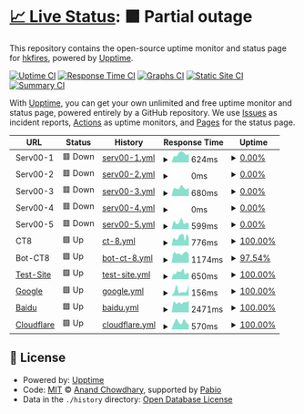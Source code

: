 # [📈 Live Status](https://hkfires.github.io/WebStatusMonitor): <!--live status--> **🟧 Partial outage**

This repository contains the open-source uptime monitor and status page for [hkfires](https://hkfires.github.io/WebStatusMonitor), powered by [Upptime](https://github.com/upptime/upptime).

[![Uptime CI](https://github.com/hkfires/upptime/workflows/Uptime%20CI/badge.svg)](https://github.com/hkfires/upptime/actions?query=workflow%3A%22Uptime+CI%22)
[![Response Time CI](https://github.com/hkfires/upptime/workflows/Response%20Time%20CI/badge.svg)](https://github.com/hkfires/upptime/actions?query=workflow%3A%22Response+Time+CI%22)
[![Graphs CI](https://github.com/hkfires/upptime/workflows/Graphs%20CI/badge.svg)](https://github.com/hkfires/upptime/actions?query=workflow%3A%22Graphs+CI%22)
[![Static Site CI](https://github.com/hkfires/upptime/workflows/Static%20Site%20CI/badge.svg)](https://github.com/hkfires/upptime/actions?query=workflow%3A%22Static+Site+CI%22)
[![Summary CI](https://github.com/hkfires/upptime/workflows/Summary%20CI/badge.svg)](https://github.com/hkfires/upptime/actions?query=workflow%3A%22Summary+CI%22)

With [Upptime](https://upptime.js.org), you can get your own unlimited and free uptime monitor and status page, powered entirely by a GitHub repository. We use [Issues](https://github.com/hkfires/WebStatusMonitor/issues) as incident reports, [Actions](https://github.com/hkfires/WebStatusMonitor/actions) as uptime monitors, and [Pages](https://hkfires.github.io/WebStatusMonitor) for the status page.

<!--start: status pages-->
<!-- This summary is generated by Upptime (https://github.com/upptime/upptime) -->
<!-- Do not edit this manually, your changes will be overwritten -->
<!-- prettier-ignore -->
| URL | Status | History | Response Time | Uptime |
| --- | ------ | ------- | ------------- | ------ |
| <img alt="" src="https://icons.duckduckgo.com/ip3/null.ico" height="13"> Serv00-1 | 🟥 Down | [serv00-1.yml](https://github.com/hkfires/WebStatusMonitor/commits/HEAD/history/serv00-1.yml) | <details><summary><img alt="Response time graph" src="./graphs/serv00-1/response-time-week.png" height="20"> 624ms</summary><br><a href="https://webstatus.us.kg/history/serv00-1"><img alt="Response time 691" src="https://img.shields.io/endpoint?url=https%3A%2F%2Fraw.githubusercontent.com%2Fhkfires%2FWebStatusMonitor%2FHEAD%2Fapi%2Fserv00-1%2Fresponse-time.json"></a><br><a href="https://webstatus.us.kg/history/serv00-1"><img alt="24-hour response time 707" src="https://img.shields.io/endpoint?url=https%3A%2F%2Fraw.githubusercontent.com%2Fhkfires%2FWebStatusMonitor%2FHEAD%2Fapi%2Fserv00-1%2Fresponse-time-day.json"></a><br><a href="https://webstatus.us.kg/history/serv00-1"><img alt="7-day response time 624" src="https://img.shields.io/endpoint?url=https%3A%2F%2Fraw.githubusercontent.com%2Fhkfires%2FWebStatusMonitor%2FHEAD%2Fapi%2Fserv00-1%2Fresponse-time-week.json"></a><br><a href="https://webstatus.us.kg/history/serv00-1"><img alt="30-day response time 607" src="https://img.shields.io/endpoint?url=https%3A%2F%2Fraw.githubusercontent.com%2Fhkfires%2FWebStatusMonitor%2FHEAD%2Fapi%2Fserv00-1%2Fresponse-time-month.json"></a><br><a href="https://webstatus.us.kg/history/serv00-1"><img alt="1-year response time 691" src="https://img.shields.io/endpoint?url=https%3A%2F%2Fraw.githubusercontent.com%2Fhkfires%2FWebStatusMonitor%2FHEAD%2Fapi%2Fserv00-1%2Fresponse-time-year.json"></a></details> | <details><summary><a href="https://webstatus.us.kg/history/serv00-1">0.00%</a></summary><a href="https://webstatus.us.kg/history/serv00-1"><img alt="All-time uptime 24.91%" src="https://img.shields.io/endpoint?url=https%3A%2F%2Fraw.githubusercontent.com%2Fhkfires%2FWebStatusMonitor%2FHEAD%2Fapi%2Fserv00-1%2Fuptime.json"></a><br><a href="https://webstatus.us.kg/history/serv00-1"><img alt="24-hour uptime 0.00%" src="https://img.shields.io/endpoint?url=https%3A%2F%2Fraw.githubusercontent.com%2Fhkfires%2FWebStatusMonitor%2FHEAD%2Fapi%2Fserv00-1%2Fuptime-day.json"></a><br><a href="https://webstatus.us.kg/history/serv00-1"><img alt="7-day uptime 0.00%" src="https://img.shields.io/endpoint?url=https%3A%2F%2Fraw.githubusercontent.com%2Fhkfires%2FWebStatusMonitor%2FHEAD%2Fapi%2Fserv00-1%2Fuptime-week.json"></a><br><a href="https://webstatus.us.kg/history/serv00-1"><img alt="30-day uptime 7.96%" src="https://img.shields.io/endpoint?url=https%3A%2F%2Fraw.githubusercontent.com%2Fhkfires%2FWebStatusMonitor%2FHEAD%2Fapi%2Fserv00-1%2Fuptime-month.json"></a><br><a href="https://webstatus.us.kg/history/serv00-1"><img alt="1-year uptime 24.91%" src="https://img.shields.io/endpoint?url=https%3A%2F%2Fraw.githubusercontent.com%2Fhkfires%2FWebStatusMonitor%2FHEAD%2Fapi%2Fserv00-1%2Fuptime-year.json"></a></details>
| <img alt="" src="https://icons.duckduckgo.com/ip3/null.ico" height="13"> Serv00-2 | 🟥 Down | [serv00-2.yml](https://github.com/hkfires/WebStatusMonitor/commits/HEAD/history/serv00-2.yml) | <details><summary><img alt="Response time graph" src="./graphs/serv00-2/response-time-week.png" height="20"> 0ms</summary><br><a href="https://webstatus.us.kg/history/serv00-2"><img alt="Response time 1747" src="https://img.shields.io/endpoint?url=https%3A%2F%2Fraw.githubusercontent.com%2Fhkfires%2FWebStatusMonitor%2FHEAD%2Fapi%2Fserv00-2%2Fresponse-time.json"></a><br><a href="https://webstatus.us.kg/history/serv00-2"><img alt="24-hour response time 0" src="https://img.shields.io/endpoint?url=https%3A%2F%2Fraw.githubusercontent.com%2Fhkfires%2FWebStatusMonitor%2FHEAD%2Fapi%2Fserv00-2%2Fresponse-time-day.json"></a><br><a href="https://webstatus.us.kg/history/serv00-2"><img alt="7-day response time 0" src="https://img.shields.io/endpoint?url=https%3A%2F%2Fraw.githubusercontent.com%2Fhkfires%2FWebStatusMonitor%2FHEAD%2Fapi%2Fserv00-2%2Fresponse-time-week.json"></a><br><a href="https://webstatus.us.kg/history/serv00-2"><img alt="30-day response time 1145" src="https://img.shields.io/endpoint?url=https%3A%2F%2Fraw.githubusercontent.com%2Fhkfires%2FWebStatusMonitor%2FHEAD%2Fapi%2Fserv00-2%2Fresponse-time-month.json"></a><br><a href="https://webstatus.us.kg/history/serv00-2"><img alt="1-year response time 1747" src="https://img.shields.io/endpoint?url=https%3A%2F%2Fraw.githubusercontent.com%2Fhkfires%2FWebStatusMonitor%2FHEAD%2Fapi%2Fserv00-2%2Fresponse-time-year.json"></a></details> | <details><summary><a href="https://webstatus.us.kg/history/serv00-2">0.00%</a></summary><a href="https://webstatus.us.kg/history/serv00-2"><img alt="All-time uptime 62.63%" src="https://img.shields.io/endpoint?url=https%3A%2F%2Fraw.githubusercontent.com%2Fhkfires%2FWebStatusMonitor%2FHEAD%2Fapi%2Fserv00-2%2Fuptime.json"></a><br><a href="https://webstatus.us.kg/history/serv00-2"><img alt="24-hour uptime 0.00%" src="https://img.shields.io/endpoint?url=https%3A%2F%2Fraw.githubusercontent.com%2Fhkfires%2FWebStatusMonitor%2FHEAD%2Fapi%2Fserv00-2%2Fuptime-day.json"></a><br><a href="https://webstatus.us.kg/history/serv00-2"><img alt="7-day uptime 0.00%" src="https://img.shields.io/endpoint?url=https%3A%2F%2Fraw.githubusercontent.com%2Fhkfires%2FWebStatusMonitor%2FHEAD%2Fapi%2Fserv00-2%2Fuptime-week.json"></a><br><a href="https://webstatus.us.kg/history/serv00-2"><img alt="30-day uptime 7.96%" src="https://img.shields.io/endpoint?url=https%3A%2F%2Fraw.githubusercontent.com%2Fhkfires%2FWebStatusMonitor%2FHEAD%2Fapi%2Fserv00-2%2Fuptime-month.json"></a><br><a href="https://webstatus.us.kg/history/serv00-2"><img alt="1-year uptime 62.63%" src="https://img.shields.io/endpoint?url=https%3A%2F%2Fraw.githubusercontent.com%2Fhkfires%2FWebStatusMonitor%2FHEAD%2Fapi%2Fserv00-2%2Fuptime-year.json"></a></details>
| <img alt="" src="https://icons.duckduckgo.com/ip3/null.ico" height="13"> Serv00-3 | 🟥 Down | [serv00-3.yml](https://github.com/hkfires/WebStatusMonitor/commits/HEAD/history/serv00-3.yml) | <details><summary><img alt="Response time graph" src="./graphs/serv00-3/response-time-week.png" height="20"> 680ms</summary><br><a href="https://webstatus.us.kg/history/serv00-3"><img alt="Response time 681" src="https://img.shields.io/endpoint?url=https%3A%2F%2Fraw.githubusercontent.com%2Fhkfires%2FWebStatusMonitor%2FHEAD%2Fapi%2Fserv00-3%2Fresponse-time.json"></a><br><a href="https://webstatus.us.kg/history/serv00-3"><img alt="24-hour response time 1003" src="https://img.shields.io/endpoint?url=https%3A%2F%2Fraw.githubusercontent.com%2Fhkfires%2FWebStatusMonitor%2FHEAD%2Fapi%2Fserv00-3%2Fresponse-time-day.json"></a><br><a href="https://webstatus.us.kg/history/serv00-3"><img alt="7-day response time 680" src="https://img.shields.io/endpoint?url=https%3A%2F%2Fraw.githubusercontent.com%2Fhkfires%2FWebStatusMonitor%2FHEAD%2Fapi%2Fserv00-3%2Fresponse-time-week.json"></a><br><a href="https://webstatus.us.kg/history/serv00-3"><img alt="30-day response time 631" src="https://img.shields.io/endpoint?url=https%3A%2F%2Fraw.githubusercontent.com%2Fhkfires%2FWebStatusMonitor%2FHEAD%2Fapi%2Fserv00-3%2Fresponse-time-month.json"></a><br><a href="https://webstatus.us.kg/history/serv00-3"><img alt="1-year response time 681" src="https://img.shields.io/endpoint?url=https%3A%2F%2Fraw.githubusercontent.com%2Fhkfires%2FWebStatusMonitor%2FHEAD%2Fapi%2Fserv00-3%2Fresponse-time-year.json"></a></details> | <details><summary><a href="https://webstatus.us.kg/history/serv00-3">0.00%</a></summary><a href="https://webstatus.us.kg/history/serv00-3"><img alt="All-time uptime 46.80%" src="https://img.shields.io/endpoint?url=https%3A%2F%2Fraw.githubusercontent.com%2Fhkfires%2FWebStatusMonitor%2FHEAD%2Fapi%2Fserv00-3%2Fuptime.json"></a><br><a href="https://webstatus.us.kg/history/serv00-3"><img alt="24-hour uptime 0.00%" src="https://img.shields.io/endpoint?url=https%3A%2F%2Fraw.githubusercontent.com%2Fhkfires%2FWebStatusMonitor%2FHEAD%2Fapi%2Fserv00-3%2Fuptime-day.json"></a><br><a href="https://webstatus.us.kg/history/serv00-3"><img alt="7-day uptime 0.00%" src="https://img.shields.io/endpoint?url=https%3A%2F%2Fraw.githubusercontent.com%2Fhkfires%2FWebStatusMonitor%2FHEAD%2Fapi%2Fserv00-3%2Fuptime-week.json"></a><br><a href="https://webstatus.us.kg/history/serv00-3"><img alt="30-day uptime 7.96%" src="https://img.shields.io/endpoint?url=https%3A%2F%2Fraw.githubusercontent.com%2Fhkfires%2FWebStatusMonitor%2FHEAD%2Fapi%2Fserv00-3%2Fuptime-month.json"></a><br><a href="https://webstatus.us.kg/history/serv00-3"><img alt="1-year uptime 46.80%" src="https://img.shields.io/endpoint?url=https%3A%2F%2Fraw.githubusercontent.com%2Fhkfires%2FWebStatusMonitor%2FHEAD%2Fapi%2Fserv00-3%2Fuptime-year.json"></a></details>
| <img alt="" src="https://icons.duckduckgo.com/ip3/null.ico" height="13"> Serv00-4 | 🟥 Down | [serv00-4.yml](https://github.com/hkfires/WebStatusMonitor/commits/HEAD/history/serv00-4.yml) | <details><summary><img alt="Response time graph" src="./graphs/serv00-4/response-time-week.png" height="20"> 0ms</summary><br><a href="https://webstatus.us.kg/history/serv00-4"><img alt="Response time 2077" src="https://img.shields.io/endpoint?url=https%3A%2F%2Fraw.githubusercontent.com%2Fhkfires%2FWebStatusMonitor%2FHEAD%2Fapi%2Fserv00-4%2Fresponse-time.json"></a><br><a href="https://webstatus.us.kg/history/serv00-4"><img alt="24-hour response time 0" src="https://img.shields.io/endpoint?url=https%3A%2F%2Fraw.githubusercontent.com%2Fhkfires%2FWebStatusMonitor%2FHEAD%2Fapi%2Fserv00-4%2Fresponse-time-day.json"></a><br><a href="https://webstatus.us.kg/history/serv00-4"><img alt="7-day response time 0" src="https://img.shields.io/endpoint?url=https%3A%2F%2Fraw.githubusercontent.com%2Fhkfires%2FWebStatusMonitor%2FHEAD%2Fapi%2Fserv00-4%2Fresponse-time-week.json"></a><br><a href="https://webstatus.us.kg/history/serv00-4"><img alt="30-day response time 0" src="https://img.shields.io/endpoint?url=https%3A%2F%2Fraw.githubusercontent.com%2Fhkfires%2FWebStatusMonitor%2FHEAD%2Fapi%2Fserv00-4%2Fresponse-time-month.json"></a><br><a href="https://webstatus.us.kg/history/serv00-4"><img alt="1-year response time 2077" src="https://img.shields.io/endpoint?url=https%3A%2F%2Fraw.githubusercontent.com%2Fhkfires%2FWebStatusMonitor%2FHEAD%2Fapi%2Fserv00-4%2Fresponse-time-year.json"></a></details> | <details><summary><a href="https://webstatus.us.kg/history/serv00-4">0.00%</a></summary><a href="https://webstatus.us.kg/history/serv00-4"><img alt="All-time uptime 59.27%" src="https://img.shields.io/endpoint?url=https%3A%2F%2Fraw.githubusercontent.com%2Fhkfires%2FWebStatusMonitor%2FHEAD%2Fapi%2Fserv00-4%2Fuptime.json"></a><br><a href="https://webstatus.us.kg/history/serv00-4"><img alt="24-hour uptime 0.00%" src="https://img.shields.io/endpoint?url=https%3A%2F%2Fraw.githubusercontent.com%2Fhkfires%2FWebStatusMonitor%2FHEAD%2Fapi%2Fserv00-4%2Fuptime-day.json"></a><br><a href="https://webstatus.us.kg/history/serv00-4"><img alt="7-day uptime 0.00%" src="https://img.shields.io/endpoint?url=https%3A%2F%2Fraw.githubusercontent.com%2Fhkfires%2FWebStatusMonitor%2FHEAD%2Fapi%2Fserv00-4%2Fuptime-week.json"></a><br><a href="https://webstatus.us.kg/history/serv00-4"><img alt="30-day uptime 7.96%" src="https://img.shields.io/endpoint?url=https%3A%2F%2Fraw.githubusercontent.com%2Fhkfires%2FWebStatusMonitor%2FHEAD%2Fapi%2Fserv00-4%2Fuptime-month.json"></a><br><a href="https://webstatus.us.kg/history/serv00-4"><img alt="1-year uptime 59.27%" src="https://img.shields.io/endpoint?url=https%3A%2F%2Fraw.githubusercontent.com%2Fhkfires%2FWebStatusMonitor%2FHEAD%2Fapi%2Fserv00-4%2Fuptime-year.json"></a></details>
| <img alt="" src="https://icons.duckduckgo.com/ip3/null.ico" height="13"> Serv00-5 | 🟥 Down | [serv00-5.yml](https://github.com/hkfires/WebStatusMonitor/commits/HEAD/history/serv00-5.yml) | <details><summary><img alt="Response time graph" src="./graphs/serv00-5/response-time-week.png" height="20"> 599ms</summary><br><a href="https://webstatus.us.kg/history/serv00-5"><img alt="Response time 689" src="https://img.shields.io/endpoint?url=https%3A%2F%2Fraw.githubusercontent.com%2Fhkfires%2FWebStatusMonitor%2FHEAD%2Fapi%2Fserv00-5%2Fresponse-time.json"></a><br><a href="https://webstatus.us.kg/history/serv00-5"><img alt="24-hour response time 708" src="https://img.shields.io/endpoint?url=https%3A%2F%2Fraw.githubusercontent.com%2Fhkfires%2FWebStatusMonitor%2FHEAD%2Fapi%2Fserv00-5%2Fresponse-time-day.json"></a><br><a href="https://webstatus.us.kg/history/serv00-5"><img alt="7-day response time 599" src="https://img.shields.io/endpoint?url=https%3A%2F%2Fraw.githubusercontent.com%2Fhkfires%2FWebStatusMonitor%2FHEAD%2Fapi%2Fserv00-5%2Fresponse-time-week.json"></a><br><a href="https://webstatus.us.kg/history/serv00-5"><img alt="30-day response time 586" src="https://img.shields.io/endpoint?url=https%3A%2F%2Fraw.githubusercontent.com%2Fhkfires%2FWebStatusMonitor%2FHEAD%2Fapi%2Fserv00-5%2Fresponse-time-month.json"></a><br><a href="https://webstatus.us.kg/history/serv00-5"><img alt="1-year response time 689" src="https://img.shields.io/endpoint?url=https%3A%2F%2Fraw.githubusercontent.com%2Fhkfires%2FWebStatusMonitor%2FHEAD%2Fapi%2Fserv00-5%2Fresponse-time-year.json"></a></details> | <details><summary><a href="https://webstatus.us.kg/history/serv00-5">0.00%</a></summary><a href="https://webstatus.us.kg/history/serv00-5"><img alt="All-time uptime 12.04%" src="https://img.shields.io/endpoint?url=https%3A%2F%2Fraw.githubusercontent.com%2Fhkfires%2FWebStatusMonitor%2FHEAD%2Fapi%2Fserv00-5%2Fuptime.json"></a><br><a href="https://webstatus.us.kg/history/serv00-5"><img alt="24-hour uptime 0.00%" src="https://img.shields.io/endpoint?url=https%3A%2F%2Fraw.githubusercontent.com%2Fhkfires%2FWebStatusMonitor%2FHEAD%2Fapi%2Fserv00-5%2Fuptime-day.json"></a><br><a href="https://webstatus.us.kg/history/serv00-5"><img alt="7-day uptime 0.00%" src="https://img.shields.io/endpoint?url=https%3A%2F%2Fraw.githubusercontent.com%2Fhkfires%2FWebStatusMonitor%2FHEAD%2Fapi%2Fserv00-5%2Fuptime-week.json"></a><br><a href="https://webstatus.us.kg/history/serv00-5"><img alt="30-day uptime 7.96%" src="https://img.shields.io/endpoint?url=https%3A%2F%2Fraw.githubusercontent.com%2Fhkfires%2FWebStatusMonitor%2FHEAD%2Fapi%2Fserv00-5%2Fuptime-month.json"></a><br><a href="https://webstatus.us.kg/history/serv00-5"><img alt="1-year uptime 12.04%" src="https://img.shields.io/endpoint?url=https%3A%2F%2Fraw.githubusercontent.com%2Fhkfires%2FWebStatusMonitor%2FHEAD%2Fapi%2Fserv00-5%2Fuptime-year.json"></a></details>
| <img alt="" src="https://icons.duckduckgo.com/ip3/null.ico" height="13"> CT8 | 🟩 Up | [ct-8.yml](https://github.com/hkfires/WebStatusMonitor/commits/HEAD/history/ct-8.yml) | <details><summary><img alt="Response time graph" src="./graphs/ct-8/response-time-week.png" height="20"> 776ms</summary><br><a href="https://webstatus.us.kg/history/ct-8"><img alt="Response time 1052" src="https://img.shields.io/endpoint?url=https%3A%2F%2Fraw.githubusercontent.com%2Fhkfires%2FWebStatusMonitor%2FHEAD%2Fapi%2Fct-8%2Fresponse-time.json"></a><br><a href="https://webstatus.us.kg/history/ct-8"><img alt="24-hour response time 1146" src="https://img.shields.io/endpoint?url=https%3A%2F%2Fraw.githubusercontent.com%2Fhkfires%2FWebStatusMonitor%2FHEAD%2Fapi%2Fct-8%2Fresponse-time-day.json"></a><br><a href="https://webstatus.us.kg/history/ct-8"><img alt="7-day response time 776" src="https://img.shields.io/endpoint?url=https%3A%2F%2Fraw.githubusercontent.com%2Fhkfires%2FWebStatusMonitor%2FHEAD%2Fapi%2Fct-8%2Fresponse-time-week.json"></a><br><a href="https://webstatus.us.kg/history/ct-8"><img alt="30-day response time 718" src="https://img.shields.io/endpoint?url=https%3A%2F%2Fraw.githubusercontent.com%2Fhkfires%2FWebStatusMonitor%2FHEAD%2Fapi%2Fct-8%2Fresponse-time-month.json"></a><br><a href="https://webstatus.us.kg/history/ct-8"><img alt="1-year response time 1052" src="https://img.shields.io/endpoint?url=https%3A%2F%2Fraw.githubusercontent.com%2Fhkfires%2FWebStatusMonitor%2FHEAD%2Fapi%2Fct-8%2Fresponse-time-year.json"></a></details> | <details><summary><a href="https://webstatus.us.kg/history/ct-8">100.00%</a></summary><a href="https://webstatus.us.kg/history/ct-8"><img alt="All-time uptime 99.86%" src="https://img.shields.io/endpoint?url=https%3A%2F%2Fraw.githubusercontent.com%2Fhkfires%2FWebStatusMonitor%2FHEAD%2Fapi%2Fct-8%2Fuptime.json"></a><br><a href="https://webstatus.us.kg/history/ct-8"><img alt="24-hour uptime 100.00%" src="https://img.shields.io/endpoint?url=https%3A%2F%2Fraw.githubusercontent.com%2Fhkfires%2FWebStatusMonitor%2FHEAD%2Fapi%2Fct-8%2Fuptime-day.json"></a><br><a href="https://webstatus.us.kg/history/ct-8"><img alt="7-day uptime 100.00%" src="https://img.shields.io/endpoint?url=https%3A%2F%2Fraw.githubusercontent.com%2Fhkfires%2FWebStatusMonitor%2FHEAD%2Fapi%2Fct-8%2Fuptime-week.json"></a><br><a href="https://webstatus.us.kg/history/ct-8"><img alt="30-day uptime 99.84%" src="https://img.shields.io/endpoint?url=https%3A%2F%2Fraw.githubusercontent.com%2Fhkfires%2FWebStatusMonitor%2FHEAD%2Fapi%2Fct-8%2Fuptime-month.json"></a><br><a href="https://webstatus.us.kg/history/ct-8"><img alt="1-year uptime 99.86%" src="https://img.shields.io/endpoint?url=https%3A%2F%2Fraw.githubusercontent.com%2Fhkfires%2FWebStatusMonitor%2FHEAD%2Fapi%2Fct-8%2Fuptime-year.json"></a></details>
| <img alt="" src="https://icons.duckduckgo.com/ip3/null.ico" height="13"> Bot-CT8 | 🟩 Up | [bot-ct-8.yml](https://github.com/hkfires/WebStatusMonitor/commits/HEAD/history/bot-ct-8.yml) | <details><summary><img alt="Response time graph" src="./graphs/bot-ct-8/response-time-week.png" height="20"> 1174ms</summary><br><a href="https://webstatus.us.kg/history/bot-ct-8"><img alt="Response time 1772" src="https://img.shields.io/endpoint?url=https%3A%2F%2Fraw.githubusercontent.com%2Fhkfires%2FWebStatusMonitor%2FHEAD%2Fapi%2Fbot-ct-8%2Fresponse-time.json"></a><br><a href="https://webstatus.us.kg/history/bot-ct-8"><img alt="24-hour response time 1205" src="https://img.shields.io/endpoint?url=https%3A%2F%2Fraw.githubusercontent.com%2Fhkfires%2FWebStatusMonitor%2FHEAD%2Fapi%2Fbot-ct-8%2Fresponse-time-day.json"></a><br><a href="https://webstatus.us.kg/history/bot-ct-8"><img alt="7-day response time 1174" src="https://img.shields.io/endpoint?url=https%3A%2F%2Fraw.githubusercontent.com%2Fhkfires%2FWebStatusMonitor%2FHEAD%2Fapi%2Fbot-ct-8%2Fresponse-time-week.json"></a><br><a href="https://webstatus.us.kg/history/bot-ct-8"><img alt="30-day response time 1234" src="https://img.shields.io/endpoint?url=https%3A%2F%2Fraw.githubusercontent.com%2Fhkfires%2FWebStatusMonitor%2FHEAD%2Fapi%2Fbot-ct-8%2Fresponse-time-month.json"></a><br><a href="https://webstatus.us.kg/history/bot-ct-8"><img alt="1-year response time 1772" src="https://img.shields.io/endpoint?url=https%3A%2F%2Fraw.githubusercontent.com%2Fhkfires%2FWebStatusMonitor%2FHEAD%2Fapi%2Fbot-ct-8%2Fresponse-time-year.json"></a></details> | <details><summary><a href="https://webstatus.us.kg/history/bot-ct-8">97.54%</a></summary><a href="https://webstatus.us.kg/history/bot-ct-8"><img alt="All-time uptime 97.76%" src="https://img.shields.io/endpoint?url=https%3A%2F%2Fraw.githubusercontent.com%2Fhkfires%2FWebStatusMonitor%2FHEAD%2Fapi%2Fbot-ct-8%2Fuptime.json"></a><br><a href="https://webstatus.us.kg/history/bot-ct-8"><img alt="24-hour uptime 82.75%" src="https://img.shields.io/endpoint?url=https%3A%2F%2Fraw.githubusercontent.com%2Fhkfires%2FWebStatusMonitor%2FHEAD%2Fapi%2Fbot-ct-8%2Fuptime-day.json"></a><br><a href="https://webstatus.us.kg/history/bot-ct-8"><img alt="7-day uptime 97.54%" src="https://img.shields.io/endpoint?url=https%3A%2F%2Fraw.githubusercontent.com%2Fhkfires%2FWebStatusMonitor%2FHEAD%2Fapi%2Fbot-ct-8%2Fuptime-week.json"></a><br><a href="https://webstatus.us.kg/history/bot-ct-8"><img alt="30-day uptime 99.43%" src="https://img.shields.io/endpoint?url=https%3A%2F%2Fraw.githubusercontent.com%2Fhkfires%2FWebStatusMonitor%2FHEAD%2Fapi%2Fbot-ct-8%2Fuptime-month.json"></a><br><a href="https://webstatus.us.kg/history/bot-ct-8"><img alt="1-year uptime 97.76%" src="https://img.shields.io/endpoint?url=https%3A%2F%2Fraw.githubusercontent.com%2Fhkfires%2FWebStatusMonitor%2FHEAD%2Fapi%2Fbot-ct-8%2Fuptime-year.json"></a></details>
| <img alt="" src="https://icons.duckduckgo.com/ip3/lucynana.serv00.net.ico" height="13"> [Test-Site](https://lucynana.serv00.net) | 🟩 Up | [test-site.yml](https://github.com/hkfires/WebStatusMonitor/commits/HEAD/history/test-site.yml) | <details><summary><img alt="Response time graph" src="./graphs/test-site/response-time-week.png" height="20"> 650ms</summary><br><a href="https://webstatus.us.kg/history/test-site"><img alt="Response time 644" src="https://img.shields.io/endpoint?url=https%3A%2F%2Fraw.githubusercontent.com%2Fhkfires%2FWebStatusMonitor%2FHEAD%2Fapi%2Ftest-site%2Fresponse-time.json"></a><br><a href="https://webstatus.us.kg/history/test-site"><img alt="24-hour response time 1221" src="https://img.shields.io/endpoint?url=https%3A%2F%2Fraw.githubusercontent.com%2Fhkfires%2FWebStatusMonitor%2FHEAD%2Fapi%2Ftest-site%2Fresponse-time-day.json"></a><br><a href="https://webstatus.us.kg/history/test-site"><img alt="7-day response time 650" src="https://img.shields.io/endpoint?url=https%3A%2F%2Fraw.githubusercontent.com%2Fhkfires%2FWebStatusMonitor%2FHEAD%2Fapi%2Ftest-site%2Fresponse-time-week.json"></a><br><a href="https://webstatus.us.kg/history/test-site"><img alt="30-day response time 637" src="https://img.shields.io/endpoint?url=https%3A%2F%2Fraw.githubusercontent.com%2Fhkfires%2FWebStatusMonitor%2FHEAD%2Fapi%2Ftest-site%2Fresponse-time-month.json"></a><br><a href="https://webstatus.us.kg/history/test-site"><img alt="1-year response time 644" src="https://img.shields.io/endpoint?url=https%3A%2F%2Fraw.githubusercontent.com%2Fhkfires%2FWebStatusMonitor%2FHEAD%2Fapi%2Ftest-site%2Fresponse-time-year.json"></a></details> | <details><summary><a href="https://webstatus.us.kg/history/test-site">100.00%</a></summary><a href="https://webstatus.us.kg/history/test-site"><img alt="All-time uptime 87.54%" src="https://img.shields.io/endpoint?url=https%3A%2F%2Fraw.githubusercontent.com%2Fhkfires%2FWebStatusMonitor%2FHEAD%2Fapi%2Ftest-site%2Fuptime.json"></a><br><a href="https://webstatus.us.kg/history/test-site"><img alt="24-hour uptime 100.00%" src="https://img.shields.io/endpoint?url=https%3A%2F%2Fraw.githubusercontent.com%2Fhkfires%2FWebStatusMonitor%2FHEAD%2Fapi%2Ftest-site%2Fuptime-day.json"></a><br><a href="https://webstatus.us.kg/history/test-site"><img alt="7-day uptime 100.00%" src="https://img.shields.io/endpoint?url=https%3A%2F%2Fraw.githubusercontent.com%2Fhkfires%2FWebStatusMonitor%2FHEAD%2Fapi%2Ftest-site%2Fuptime-week.json"></a><br><a href="https://webstatus.us.kg/history/test-site"><img alt="30-day uptime 88.00%" src="https://img.shields.io/endpoint?url=https%3A%2F%2Fraw.githubusercontent.com%2Fhkfires%2FWebStatusMonitor%2FHEAD%2Fapi%2Ftest-site%2Fuptime-month.json"></a><br><a href="https://webstatus.us.kg/history/test-site"><img alt="1-year uptime 87.54%" src="https://img.shields.io/endpoint?url=https%3A%2F%2Fraw.githubusercontent.com%2Fhkfires%2FWebStatusMonitor%2FHEAD%2Fapi%2Ftest-site%2Fuptime-year.json"></a></details>
| <img alt="" src="https://icons.duckduckgo.com/ip3/www.google.com.ico" height="13"> [Google](https://www.google.com) | 🟩 Up | [google.yml](https://github.com/hkfires/WebStatusMonitor/commits/HEAD/history/google.yml) | <details><summary><img alt="Response time graph" src="./graphs/google/response-time-week.png" height="20"> 156ms</summary><br><a href="https://webstatus.us.kg/history/google"><img alt="Response time 109" src="https://img.shields.io/endpoint?url=https%3A%2F%2Fraw.githubusercontent.com%2Fhkfires%2FWebStatusMonitor%2FHEAD%2Fapi%2Fgoogle%2Fresponse-time.json"></a><br><a href="https://webstatus.us.kg/history/google"><img alt="24-hour response time 253" src="https://img.shields.io/endpoint?url=https%3A%2F%2Fraw.githubusercontent.com%2Fhkfires%2FWebStatusMonitor%2FHEAD%2Fapi%2Fgoogle%2Fresponse-time-day.json"></a><br><a href="https://webstatus.us.kg/history/google"><img alt="7-day response time 156" src="https://img.shields.io/endpoint?url=https%3A%2F%2Fraw.githubusercontent.com%2Fhkfires%2FWebStatusMonitor%2FHEAD%2Fapi%2Fgoogle%2Fresponse-time-week.json"></a><br><a href="https://webstatus.us.kg/history/google"><img alt="30-day response time 136" src="https://img.shields.io/endpoint?url=https%3A%2F%2Fraw.githubusercontent.com%2Fhkfires%2FWebStatusMonitor%2FHEAD%2Fapi%2Fgoogle%2Fresponse-time-month.json"></a><br><a href="https://webstatus.us.kg/history/google"><img alt="1-year response time 109" src="https://img.shields.io/endpoint?url=https%3A%2F%2Fraw.githubusercontent.com%2Fhkfires%2FWebStatusMonitor%2FHEAD%2Fapi%2Fgoogle%2Fresponse-time-year.json"></a></details> | <details><summary><a href="https://webstatus.us.kg/history/google">100.00%</a></summary><a href="https://webstatus.us.kg/history/google"><img alt="All-time uptime 100.00%" src="https://img.shields.io/endpoint?url=https%3A%2F%2Fraw.githubusercontent.com%2Fhkfires%2FWebStatusMonitor%2FHEAD%2Fapi%2Fgoogle%2Fuptime.json"></a><br><a href="https://webstatus.us.kg/history/google"><img alt="24-hour uptime 100.00%" src="https://img.shields.io/endpoint?url=https%3A%2F%2Fraw.githubusercontent.com%2Fhkfires%2FWebStatusMonitor%2FHEAD%2Fapi%2Fgoogle%2Fuptime-day.json"></a><br><a href="https://webstatus.us.kg/history/google"><img alt="7-day uptime 100.00%" src="https://img.shields.io/endpoint?url=https%3A%2F%2Fraw.githubusercontent.com%2Fhkfires%2FWebStatusMonitor%2FHEAD%2Fapi%2Fgoogle%2Fuptime-week.json"></a><br><a href="https://webstatus.us.kg/history/google"><img alt="30-day uptime 100.00%" src="https://img.shields.io/endpoint?url=https%3A%2F%2Fraw.githubusercontent.com%2Fhkfires%2FWebStatusMonitor%2FHEAD%2Fapi%2Fgoogle%2Fuptime-month.json"></a><br><a href="https://webstatus.us.kg/history/google"><img alt="1-year uptime 100.00%" src="https://img.shields.io/endpoint?url=https%3A%2F%2Fraw.githubusercontent.com%2Fhkfires%2FWebStatusMonitor%2FHEAD%2Fapi%2Fgoogle%2Fuptime-year.json"></a></details>
| <img alt="" src="https://icons.duckduckgo.com/ip3/www.baidu.com.ico" height="13"> [Baidu](https://www.baidu.com/) | 🟩 Up | [baidu.yml](https://github.com/hkfires/WebStatusMonitor/commits/HEAD/history/baidu.yml) | <details><summary><img alt="Response time graph" src="./graphs/baidu/response-time-week.png" height="20"> 2471ms</summary><br><a href="https://webstatus.us.kg/history/baidu"><img alt="Response time 2336" src="https://img.shields.io/endpoint?url=https%3A%2F%2Fraw.githubusercontent.com%2Fhkfires%2FWebStatusMonitor%2FHEAD%2Fapi%2Fbaidu%2Fresponse-time.json"></a><br><a href="https://webstatus.us.kg/history/baidu"><img alt="24-hour response time 1693" src="https://img.shields.io/endpoint?url=https%3A%2F%2Fraw.githubusercontent.com%2Fhkfires%2FWebStatusMonitor%2FHEAD%2Fapi%2Fbaidu%2Fresponse-time-day.json"></a><br><a href="https://webstatus.us.kg/history/baidu"><img alt="7-day response time 2471" src="https://img.shields.io/endpoint?url=https%3A%2F%2Fraw.githubusercontent.com%2Fhkfires%2FWebStatusMonitor%2FHEAD%2Fapi%2Fbaidu%2Fresponse-time-week.json"></a><br><a href="https://webstatus.us.kg/history/baidu"><img alt="30-day response time 2490" src="https://img.shields.io/endpoint?url=https%3A%2F%2Fraw.githubusercontent.com%2Fhkfires%2FWebStatusMonitor%2FHEAD%2Fapi%2Fbaidu%2Fresponse-time-month.json"></a><br><a href="https://webstatus.us.kg/history/baidu"><img alt="1-year response time 2336" src="https://img.shields.io/endpoint?url=https%3A%2F%2Fraw.githubusercontent.com%2Fhkfires%2FWebStatusMonitor%2FHEAD%2Fapi%2Fbaidu%2Fresponse-time-year.json"></a></details> | <details><summary><a href="https://webstatus.us.kg/history/baidu">100.00%</a></summary><a href="https://webstatus.us.kg/history/baidu"><img alt="All-time uptime 100.00%" src="https://img.shields.io/endpoint?url=https%3A%2F%2Fraw.githubusercontent.com%2Fhkfires%2FWebStatusMonitor%2FHEAD%2Fapi%2Fbaidu%2Fuptime.json"></a><br><a href="https://webstatus.us.kg/history/baidu"><img alt="24-hour uptime 100.00%" src="https://img.shields.io/endpoint?url=https%3A%2F%2Fraw.githubusercontent.com%2Fhkfires%2FWebStatusMonitor%2FHEAD%2Fapi%2Fbaidu%2Fuptime-day.json"></a><br><a href="https://webstatus.us.kg/history/baidu"><img alt="7-day uptime 100.00%" src="https://img.shields.io/endpoint?url=https%3A%2F%2Fraw.githubusercontent.com%2Fhkfires%2FWebStatusMonitor%2FHEAD%2Fapi%2Fbaidu%2Fuptime-week.json"></a><br><a href="https://webstatus.us.kg/history/baidu"><img alt="30-day uptime 100.00%" src="https://img.shields.io/endpoint?url=https%3A%2F%2Fraw.githubusercontent.com%2Fhkfires%2FWebStatusMonitor%2FHEAD%2Fapi%2Fbaidu%2Fuptime-month.json"></a><br><a href="https://webstatus.us.kg/history/baidu"><img alt="1-year uptime 100.00%" src="https://img.shields.io/endpoint?url=https%3A%2F%2Fraw.githubusercontent.com%2Fhkfires%2FWebStatusMonitor%2FHEAD%2Fapi%2Fbaidu%2Fuptime-year.json"></a></details>
| <img alt="" src="https://icons.duckduckgo.com/ip3/www.cloudflare.com.ico" height="13"> [Cloudflare](https://www.cloudflare.com/) | 🟩 Up | [cloudflare.yml](https://github.com/hkfires/WebStatusMonitor/commits/HEAD/history/cloudflare.yml) | <details><summary><img alt="Response time graph" src="./graphs/cloudflare/response-time-week.png" height="20"> 570ms</summary><br><a href="https://webstatus.us.kg/history/cloudflare"><img alt="Response time 193" src="https://img.shields.io/endpoint?url=https%3A%2F%2Fraw.githubusercontent.com%2Fhkfires%2FWebStatusMonitor%2FHEAD%2Fapi%2Fcloudflare%2Fresponse-time.json"></a><br><a href="https://webstatus.us.kg/history/cloudflare"><img alt="24-hour response time 661" src="https://img.shields.io/endpoint?url=https%3A%2F%2Fraw.githubusercontent.com%2Fhkfires%2FWebStatusMonitor%2FHEAD%2Fapi%2Fcloudflare%2Fresponse-time-day.json"></a><br><a href="https://webstatus.us.kg/history/cloudflare"><img alt="7-day response time 570" src="https://img.shields.io/endpoint?url=https%3A%2F%2Fraw.githubusercontent.com%2Fhkfires%2FWebStatusMonitor%2FHEAD%2Fapi%2Fcloudflare%2Fresponse-time-week.json"></a><br><a href="https://webstatus.us.kg/history/cloudflare"><img alt="30-day response time 469" src="https://img.shields.io/endpoint?url=https%3A%2F%2Fraw.githubusercontent.com%2Fhkfires%2FWebStatusMonitor%2FHEAD%2Fapi%2Fcloudflare%2Fresponse-time-month.json"></a><br><a href="https://webstatus.us.kg/history/cloudflare"><img alt="1-year response time 193" src="https://img.shields.io/endpoint?url=https%3A%2F%2Fraw.githubusercontent.com%2Fhkfires%2FWebStatusMonitor%2FHEAD%2Fapi%2Fcloudflare%2Fresponse-time-year.json"></a></details> | <details><summary><a href="https://webstatus.us.kg/history/cloudflare">100.00%</a></summary><a href="https://webstatus.us.kg/history/cloudflare"><img alt="All-time uptime 100.00%" src="https://img.shields.io/endpoint?url=https%3A%2F%2Fraw.githubusercontent.com%2Fhkfires%2FWebStatusMonitor%2FHEAD%2Fapi%2Fcloudflare%2Fuptime.json"></a><br><a href="https://webstatus.us.kg/history/cloudflare"><img alt="24-hour uptime 100.00%" src="https://img.shields.io/endpoint?url=https%3A%2F%2Fraw.githubusercontent.com%2Fhkfires%2FWebStatusMonitor%2FHEAD%2Fapi%2Fcloudflare%2Fuptime-day.json"></a><br><a href="https://webstatus.us.kg/history/cloudflare"><img alt="7-day uptime 100.00%" src="https://img.shields.io/endpoint?url=https%3A%2F%2Fraw.githubusercontent.com%2Fhkfires%2FWebStatusMonitor%2FHEAD%2Fapi%2Fcloudflare%2Fuptime-week.json"></a><br><a href="https://webstatus.us.kg/history/cloudflare"><img alt="30-day uptime 100.00%" src="https://img.shields.io/endpoint?url=https%3A%2F%2Fraw.githubusercontent.com%2Fhkfires%2FWebStatusMonitor%2FHEAD%2Fapi%2Fcloudflare%2Fuptime-month.json"></a><br><a href="https://webstatus.us.kg/history/cloudflare"><img alt="1-year uptime 100.00%" src="https://img.shields.io/endpoint?url=https%3A%2F%2Fraw.githubusercontent.com%2Fhkfires%2FWebStatusMonitor%2FHEAD%2Fapi%2Fcloudflare%2Fuptime-year.json"></a></details>

<!--end: status pages-->

## 📄 License

- Powered by: [Upptime](https://github.com/upptime/upptime)
- Code: [MIT](./LICENSE) © [Anand Chowdhary](https://anandchowdhary.com), supported by [Pabio](https://pabio.com)
- Data in the `./history` directory: [Open Database License](https://opendatacommons.org/licenses/odbl/1-0/)
